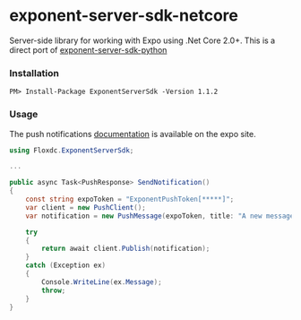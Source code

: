 # exponent-server-sdk-netcore #

Server-side library for working with Expo using .Net Core 2.0+.
This is a direct port of [exponent-server-sdk-python](https://github.com/expo/exponent-server-sdk-python)


### Installation ###

```
PM> Install-Package ExponentServerSdk -Version 1.1.2
```


### Usage ###

The push notifications [documentation](https://docs.expo.io/versions/latest/guides/push-notifications.html) is available on the expo site.


```cs
using Floxdc.ExponentServerSdk;

...

public async Task<PushResponse> SendNotification()
{
    const string expoToken = "ExponentPushToken[*****]";
    var client = new PushClient();
    var notification = new PushMessage(expoToken, title: "A new message from your friend");

    try
    {
        return await client.Publish(notification);
    }
    catch (Exception ex)
    {
        Console.WriteLine(ex.Message);
        throw;
    }
}
```


